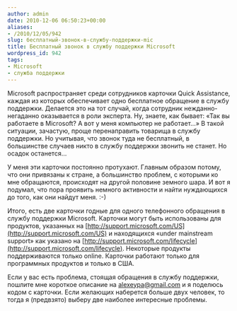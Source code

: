 ```yaml
---
author: admin
date: 2010-12-06 06:50:23+00:00
aliases:
- /2010/12/05/942
slug: бесплатный-звонок-в-службу-поддержки-mic
title: Бесплатный звонок в службу поддержки Microsoft
wordpress_id: 942
tags:
- Microsoft
- служба поддержки
---
```


Microsoft распространяет среди сотрудников карточки Quick Assistance, каждая из которых обеспечивает одно бесплатное обращение в службу поддержки. Делается это на тот случай, когда сотрудник нежданно-негаданно оказывается в роли эксперта. Ну, знаете, как бывает: «Так вы работаете в Microsoft? А вот у меня компьютер не работает…» В такой ситуации, зачастую, проще перенаправить товарища в службу поддержки. Но учитывая, что звонок туда не бесплатный, в большинстве случаев никто в службу поддержки звонить не станет. Но осадок останется…

У меня эти карточки постоянно протухают. Главным образом потому, что они привязаны к стране, а большинство проблем, с которыми ко мне обращаются, происходят на другой половине земного шара. И вот я подумал, что пора проявить немного активности и найти нуждающихся до того, как они найдут меня. :-) 

Итого, есть две карточки годные для одного телефонного обращения в службу поддержки Microsoft. Карточки могут быть использованы для продуктов, указанных на [http://support.microsoft.com/US](http://support.microsoft.com/US) и находящихся «under mainstream support» как указано на [http://support.microsoft.com/lifecycle](http://support.microsoft.com/lifecycle). Некоторые продукты поддерживаются только online. Карточки работают только для программных продуктов и только в США.

Если у вас есть проблема, стоящая обращения в службу поддержки, пошлите мне короткое описание на [alexeypa@gmail.com](mailto:alexeypa@gmail.com) и я поделюсь кодом с карточки. Если желающих наберется больше двух человек, то тогда я (предвзято) выберу две наиболее интересные проблемы.
